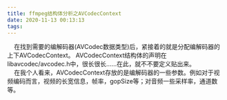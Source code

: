 ```yaml
---
title: ffmpeg结构体分析之AVCodecContext
date: 2020-11-13 00:13:13
tags:
---
```

&nbsp;&nbsp;&nbsp;&nbsp;在找到需要的编解码器(AVCodec数据类型)后，紧接着的就是分配编解码器的上下AVCodecContext。    AVCodecContext结构体的声明在libavcodec/avcodec.h中，很长很长……在此，就不不要定义贴出来。   
&nbsp;&nbsp;&nbsp;&nbsp;在我个人看来，AVCodecContext存放的是编解码器的一些参数。例如对于视频编码而言，视频的长宽信息，帧率，gopSize等；对音频一些采样率，通道数等。